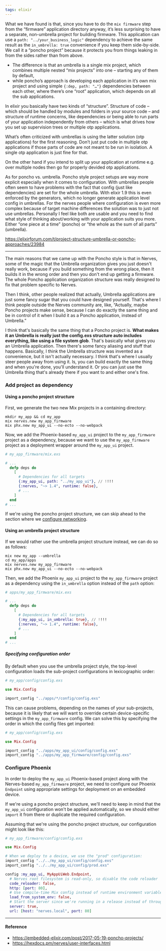 ```yaml
---
tags: elixir
---
```


What we have found is that, since you have to do the `mix firmware` step from
the “firmware” application directory anyway, it’s less surprising to have a
separate, non-umbrella project for building firmware. This application can use a
`path: "../your_business_logic"` dependency to achieve the same result as the
`in_umbrella: true` convenience if you keep them side-by-side. We call it a
“poncho project” because it protects you from things leaking in from the sides
rather than from above.

- The difference is that an umbrella is a single mix project, which combines
  multiple nested “mix projects” into one – starting any of them by default,
- while poncho’s approach is developing each application in it’s own mix project
  and using simple `{:dep, path: "…"}` dependencies between each other, where
  there’s one “root” application, which depends on all the sub applications.

In elixir you basically have two kinds of “structure”. Structure of code – which
should be handled by modules and folders in your source code – and structure of
runtime concerns, like dependencies or being able to run parts of your
application independently from others – which is what drives how you set up
supervision trees or multiple otp applications.

What’s often criticized with umbrellas is using the latter solution (otp
applications) for the first reasoning. Don’t just put code in multiple otp
applications if those parts of code are not meant to be run in isolation. A
single otp application is just fine for that.

On the other hand if you intend to split up your application at runtime e.g.
over multiple nodes then go for properly devided otp applications.

As for poncho vs. umbrella. Poncho style project setups are way more explicit
especially when it comes to configuration. With umbrellas people often seem to
have problems with the fact that config (just like dependencies) are set for the
whole umbrella. With elixir 1.9 this is even enforced by the generators, which
no longer generate application level config in umbrellas. For the nerves people
where configuration is even more complex because of target machine differences
the solution was to just not use umbrellas. Personally I feel like both are
usable and you need to find what style of thinking about/working with your
application suits you more. Either “one piece at a time” (poncho) or “the whole
as the sum of all parts” (umbrella).

https://elixirforum.com/t/project-structure-umbrella-or-poncho-approaches/23984

---

The main reasons that we came up with the Poncho style is that in Nerves, some
of the magic that the Umbrella organization gives you just doesn't really work,
because if you build something from the wrong place, then it builds it in the
wrong order and then you don't end up getting a firmware. The whole Poncho
application organization structure was really designed to fix that problem
specific to Nerves.

Then I think, other people realized that actually, Umbrella applications are
just some fancy sugar that you could have designed yourself. That's where I
think people outside the Nerves community are, like, “Actually, maybe Poncho
projects make sense, because I can do exactly the same thing and be in control
of it when I build it as a Poncho application, instead of Umbrella.”

I think that's basically the same thing that a Poncho project is. **What makes
it an Umbrella is really just the config.exs structure auto includes everything,
like using a file system glob**. That's basically what gives you an Umbrella
application. Then there's some fancy aliasing and stuff that happens. Basically,
I think the Umbrella structure was invented as a convenience, but it isn't
actually necessary. I think that's where I usually steer people away from using
it. Is, you can build exactly the same thing and when you're done, you'll
understand it. Or you can just use the Umbrella thing that's already there if
you want to and either one's fine.

### Add project as dependency

#### Using a poncho project structure

First, we generate the two new Mix projects in a containing directory:

```shell
mkdir my_app && cd my_app
mix nerves.new my_app_firmware
mix phx.new my_app_ui --no-ecto --no-webpack
```

Now, we add the Phoenix-based `my_app_ui` project to the `my_app_firmware`
project as a dependency, because we want to use the `my_app_firmware` project as
a deployment wrapper around the `my_app_ui` project.

```elixir
# my_app_firmware/mix.exs

# ...
  defp deps do
    [
      # Dependencies for all targets
      {:my_app_ui, path: "../my_app_ui"}, // !!!!
      {:nerves, "~> 1.4", runtime: false},
      # ...
    ]
  end
# ...
```

If we're using the poncho project structure, we can skip ahead to the section
where we
[configure networking](https://hexdocs.pm/nerves/user-interfaces.html#configure-networking).

#### Using an umbrella project structure

If we would rather use the umbrella project structure instead, we can do so as
follows:

```shell
mix new my_app --umbrella
cd my_app/apps
mix nerves.new my_app_firmware
mix phx.new my_app_ui --no-ecto --no-webpack
```

Then, we add the Phoenix `my_app_ui` project to the `my_app_firmware` project as
a dependency using the `in_umbrella` option instead of the `path` option:

```elixir
# apps/my_app_firmware/mix.exs

# ...
  defp deps do
    [
      # Dependencies for all targets
      {:my_app_ui, in_umbrella: true}, // !!!!
      {:nerves, "~> 1.4", runtime: false},
      # ...
    ]
  end
# ...
```

##### Specifying configuration order

By default when you use the umbrella project style, the top-level configuration
loads the sub-project configurations in lexicographic order:

```elixir
# my_app/config/config.exs

use Mix.Config

import_config "../apps/*/config/config.exs"
```

This can cause problems, depending on the names of your sub-projects, because it
is likely that we will want to override certain device-specific settings in the
`my_app_firmware` config. We can solve this by specifying the order in which the
config files get imported:

```elixir
# my_app/config/config.exs

use Mix.Config

import_config "../apps/my_app_ui/config/config.exs"
import_config "../apps/my_app_firmware/config/config.exs"
```

### Configure Phoenix

In order to deploy the `my_app_ui` Phoenix-based project along with the
Nerves-based `my_app_firmware` project, we need to configure our Phoenix
`Endpoint` using appropriate settings for deployment on an embedded device.

If we're using a poncho project structure, we'll need to keep in mind that the
`my_app_ui` configuration won't be applied automatically, so we should either
`import` it from there or duplicate the required configuration.

Assuming that we're using the poncho project structure, our configuration might
look like this:

```elixir
# my_app_firmware/config/config.exs

use Mix.Config

# When we deploy to a device, we use the "prod" configuration:
import_config "../../my_app_ui/config/config.exs"
import_config "../../my_app_ui/config/prod.exs"

config :my_app_ui, MyAppUiWeb.Endpoint,
  # Nerves root filesystem is read-only, so disable the code reloader
  code_reloader: false,
  http: [port: 80],
  # Use compile-time Mix config instead of runtime environment variables
  load_from_system_env: false,
  # Start the server since we're running in a release instead of through `mix`
  server: true,
  url: [host: "nerves.local", port: 80]
```

---

#### Reference

- https://embedded-elixir.com/post/2017-05-19-poncho-projects/
- https://hexdocs.pm/nerves/user-interfaces.html
